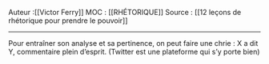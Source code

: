 
Auteur :[[Victor Ferry]]
MOC : [[RHÉTORIQUE]]
Source : [[12 leçons de rhétorique pour prendre le pouvoir]]
***

Pour entraîner son analyse et sa pertinence, on peut faire une chrie : X a dit Y, commentaire plein d’esprit. (Twitter est une plateforme qui s’y porte bien)

